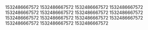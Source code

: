 1532486667572
1532486667572
1532486667572
1532486667572
1532486667572
1532486667572
1532486667572
1532486667572
1532486667572
1532486667572
1532486667572
1532486667572
1532486667572
1532486667572
1532486667572